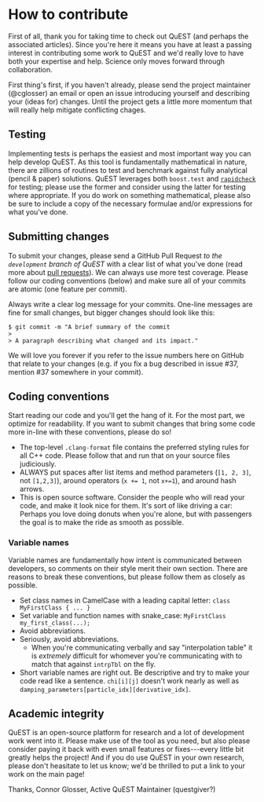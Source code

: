 # How to contribute

First of all, thank you for taking time to check out QuEST (and perhaps the associated articles). Since you're here it means you have at least a passing interest in contributing some work to QuEST and we'd really love to have both your expertise and help. Science only moves forward through collaboration. 

First thing's first, if you haven't already, please send the project maintainer (@cglosser) an email or open an issue introducing yourself and describing your (ideas for) changes. Until the project gets a little more momentum that will really help mitigate conflicting chages.

## Testing

Implementing tests is perhaps the easiest and most important way you can help develop QuEST. As this tool is fundamentally mathematical in nature, there are zillions of routines to test and benchmark against fully analytical (pencil & paper) solutions. QuEST leverages both `boost.test` and [`rapidcheck`](https://github.com/emil-e/rapidcheck) for testing; please use the former and consider using the latter for testing where appropriate. If you do work on something mathematical, please also be sure to include a copy of the necessary formulae and/or expressions for what you've done.

## Submitting changes

To submit your changes, please send a GitHub Pull Request _to the `development` branch of QuEST_ with a clear list of what you've done (read more about [pull requests](http://help.github.com/pull-requests/)). We can always use more test coverage. Please follow our coding conventions (below) and make sure all of your commits are atomic (one feature per commit).

Always write a clear log message for your commits. One-line messages are fine for small changes, but bigger changes should look like this:

    $ git commit -m "A brief summary of the commit
    > 
    > A paragraph describing what changed and its impact."

We will love you forever if you refer to the issue numbers here on GitHub that relate to your changes (e.g. if you fix a bug described in issue #37, mention #37 somewhere in your commit).

## Coding conventions

Start reading our code and you'll get the hang of it. For the most part, we optimize for readability. If you want to submit changes that bring some code more in-line with these conventions, please do so!

  * The top-level `.clang-format` file contains the preferred styling rules for all C++ code. Please follow that and run that on your source files judiciously. 
  * ALWAYS put spaces after list items and method parameters (`[1, 2, 3]`, not `[1,2,3]`), around operators (`x += 1`, not `x+=1`), and around hash arrows.
  * This is open source software. Consider the people who will read your code, and make it look nice for them. It's sort of like driving a car: Perhaps you love doing donuts when you're alone, but with passengers the goal is to make the ride as smooth as possible.
  
### Variable names

Variable names are fundamentally how intent is communicated between developers, so comments on their style merit their own section. There are reasons to break these conventions, but please follow them as closely as possible.

  * Set class names in CamelCase with a leading capital letter: `class MyFirstClass { ... }`
  * Set variable and function names with snake_case: `MyFirstClass my_first_class(...);`
  * Avoid abbreviations.
  * Seriously, avoid abbreviations.
    * When you're communicating verbally and say "interpolation table" it is *extremely* difficult for whomever you're communicating with to match that against `intrpTbl` on the fly.
  * Short variable names are right out. Be descriptive and try to make your code read like a sentence. `chi[i][j]` doesn't work nearly as well as `damping_parameters[particle_idx][derivative_idx]`.

## Academic integrity

QuEST is an open-source platform for research and a lot of development work went into it. Please make use of the tool as you need, but also please consider paying it back with even small features or fixes---every little bit greatly helps the project! And if you do use QuEST in your own research, please don't heasitate to let us know; we'd be thrilled to put a link to your work on the main page!

Thanks,
Connor Glosser, Active QuEST Maintainer (questgiver?)
